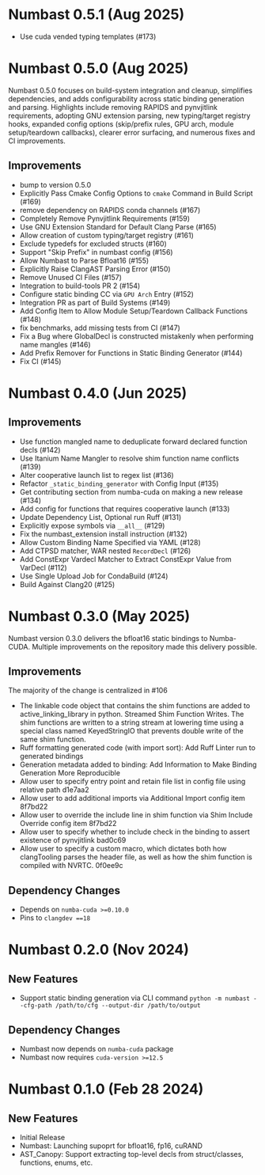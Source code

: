 # Numbast 0.5.1 (Aug 2025)

- Use cuda vended typing templates (#173)

# Numbast 0.5.0 (Aug 2025)

Numbast 0.5.0 focuses on build-system integration and cleanup, simplifies
dependencies, and adds configurability across static binding generation and
parsing. Highlights include removing RAPIDS and pynvjitlink requirements,
adopting GNU extension parsing, new typing/target registry hooks, expanded
config options (skip/prefix rules, GPU arch, module setup/teardown callbacks),
clearer error surfacing, and numerous fixes and CI improvements.

## Improvements
- bump to version 0.5.0
- Explicitly Pass Cmake Config Options to `cmake` Command in Build Script (#169)
- remove dependency on RAPIDS conda channels (#167)
- Completely Remove Pynvjitlink Requirements (#159)
- Use GNU Extension Standard for Default Clang Parse (#165)
- Allow creation of custom typing/target registry (#161)
- Exclude typedefs for excluded structs (#160)
- Support "Skip Prefix" in numbast config (#156)
- Allow Numbast to Parse Bfloat16 (#155)
- Explicitly Raise ClangAST Parsing Error (#150)
- Remove Unused CI Files (#157)
- Integration to build-tools PR 2 (#154)
- Configure static binding CC via `GPU Arch` Entry (#152)
- Integration PR as part of Build Systems (#149)
- Add Config Item to Allow Module Setup/Teardown Callback Functions (#148)
- fix benchmarks, add missing tests from CI (#147)
- Fix a Bug where GlobalDecl is constructed mistakenly when performing name mangles (#146)
- Add Prefix Remover for Functions in Static Binding Generator (#144)
- Fix CI (#145)

# Numbast 0.4.0 (Jun 2025)

## Improvements
- Use function mangled name to deduplicate forward declared function decls (#142)
- Use Itanium Name Mangler to resolve shim function name conflicts (#139)
- Alter cooperative launch list to regex list (#136)
- Refactor `_static_binding_generator` with Config Input (#135)
- Get contributing section from numba-cuda on making a new release (#134)
- Add config for functions that requires cooperative launch (#133)
- Update Dependency List, Optional run Ruff (#131)
- Explicitly expose symbols via `__all__` (#129)
- Fix the numbast_extension install instruction (#132)
- Allow Custom Binding Name Specified via YAML (#128)
- Add CTPSD matcher, WAR nested `RecordDecl` (#126)
- Add ConstExpr Vardecl Matcher to Extract ConstExpr Value from VarDecl (#112)
- Use Single Upload Job for CondaBuild (#124)
- Build Against Clang20 (#125)

# Numbast 0.3.0 (May 2025)

Numbast version 0.3.0 delivers the bfloat16 static bindings to Numba-CUDA. Multiple
improvements on the repository made this delivery possible.

## Improvements
The majority of the change is centralized in #106
- The linkable code object that contains the shim functions are added to active_linking_library in python.
Streamed Shim Function Writes. The shim functions are written to a string stream at lowering time using a special class named KeyedStringIO that prevents double write of the same shim function.
- Ruff formatting generated code (with import sort): Add Ruff Linter run to generated bindings
- Generation metadata added to binding: Add Information to Make Binding Generation More Reproducible
- Allow user to specify entry point and retain file list in config file using relative path d1e7aa2
- Allow user to add additional imports via Additional Import config item 8f7bd22
- Allow user to override the include line in shim function via Shim Include Override config item 8f7bd22
- Allow user to specify whether to include check in the binding to assert existence of pynvjitlink bad0c69
- Allow user to specify a custom macro, which dictates both how clangTooling parses the header file, as well as how the shim function is compiled with NVRTC. 0f0ee9c

## Dependency Changes
- Depends on `numba-cuda >=0.10.0`
- Pins to `clangdev ==18`

# Numbast 0.2.0 (Nov 2024)

## New Features
- Support static binding generation via CLI command `python -m numbast --cfg-path /path/to/cfg --output-dir /path/to/output`

## Dependency Changes
- Numbast now depends on `numba-cuda` package
- Numbast now requires `cuda-version >=12.5`

# Numbast 0.1.0 (Feb 28 2024)

## New Features

- Initial Release
- Numbast: Launching supoprt for bfloat16, fp16, cuRAND
- AST_Canopy: Support extracting top-level decls from struct/classes, functions, enums, etc.

